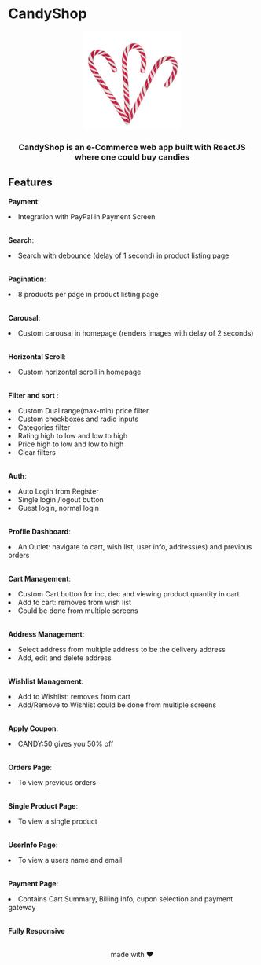 <h1>CandyShop</h1>

<div align="center">

<img alt="candyshop" src="./public/images/github-readme.jpg" width="200px" height="200px" />

<h3>CandyShop is an e-Commerce web app built with ReactJS where one could buy candies</h3>
</div>
<div>

<h2>Features</h2>

<strong>Payment</strong>:
<li>  Integration with PayPal in Payment Screen</li>
<br>

<strong>Search</strong>:
<li>  Search with debounce (delay of 1 second) in product listing page</li>
<br>

<strong>Pagination</strong>:
<li>  8 products per page in product listing page</li>
<br>

<strong>Carousal</strong>:
<li>  Custom carousal in homepage (renders images with delay of 2 seconds)</li>
<br>

<strong>Horizontal Scroll</strong>:
<li>  Custom horizontal scroll in homepage </li>
<br>

<strong>Filter and sort</strong> :
<li> Custom Dual range(max-min) price filter</li>
<li>  Custom checkboxes and radio inputs</li>
<li>  Categories filter</li>
<li>  Rating high to low and low to high</li>
<li>  Price high to low and low to high</li>
<li>  Clear filters</li>
<br>

<strong>Auth</strong>:
<li>  Auto Login from Register </li>
<li>  Single login /logout button </li>
<li>  Guest login, normal login </li>
<br>

<strong>Profile Dashboard</strong>:
<li> An Outlet:  navigate to cart, wish list, user info, address(es) and previous orders</li>
<br>

<strong>Cart Management</strong>:
<li> Custom Cart button for inc, dec and viewing product quantity in cart</li>
<li> Add to cart: removes from wish list</li>
<li> Could be done from multiple screens</li>
<br>

<strong>Address Management</strong>:
<li> Select address from multiple address to be the delivery address</li>
<li> Add, edit and delete address</li>
<br>

<strong>Wishlist Management</strong>:
<li> Add to Wishlist: removes from cart</li>
<li> Add/Remove to Wishlist could be done from multiple screens </li>
<br>

<strong>Apply Coupon</strong>:
<li> CANDY:50 gives you 50% off</li>
<br>

<strong>Orders Page</strong>:
<li> To view previous orders</li>
<br>

<strong>Single Product Page</strong>:
<li> To view a single product</li>
<br>

<strong>UserInfo Page</strong>:
<li> To view a users name and email</li>
<br>

<strong>Payment Page</strong>:
<li> Contains Cart Summary, Billing Info, cupon selection and payment gateway</li>
<br>
 
<strong>Fully Responsive</strong>
<br>

</div>


<br>

<div align="center">
made with ❤️
</div>

<br>
